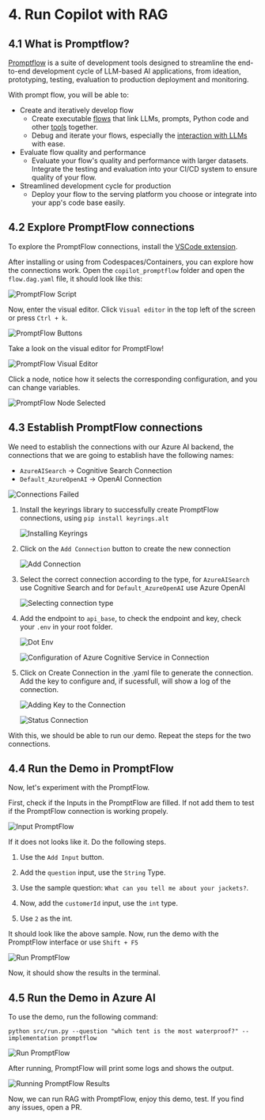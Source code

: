 # 4. Run Copilot with RAG
## 4.1 What is Promptflow? 

[Promptflow](https://microsoft.github.io/promptflow/index.html) is a suite of development tools designed to streamline the end-to-end development cycle of LLM-based AI applications, from ideation, prototyping, testing, evaluation to production deployment and monitoring.

With prompt flow, you will be able to:

- Create and iteratively develop flow
    - Create executable [flows](https://microsoft.github.io/promptflow/concepts/concept-flows.html) that link LLMs, prompts, Python code and other [tools](https://microsoft.github.io/promptflow/concepts/concept-tools.html) together.
    - Debug and iterate your flows, especially the [interaction with LLMs](https://microsoft.github.io/promptflow/concepts/concept-connections.html) with ease.
- Evaluate flow quality and performance
    - Evaluate your flow's quality and performance with larger datasets.
    Integrate the testing and evaluation into your CI/CD system to ensure quality of your flow.
- Streamlined development cycle for production
    - Deploy your flow to the serving platform you choose or integrate into your app's code base easily.

## 4.2 Explore PromptFlow connections 

To explore the PromptFlow connections, install the [VSCode extension](https://marketplace.visualstudio.com/items?itemName=prompt-flow.prompt-flow&WT.mc_id=academic-0000-pablolopes).

After installing or using from Codespaces/Containers, you can explore how the connections work. Open the `copilot_promptflow` folder and open the `flow.dag.yaml` file, it should look like this:

![PromptFlow Script](../img/37-PromptFlowScript.png)

Now, enter the visual editor. Click `Visual editor` in the top left of the screen or press `Ctrl + k`.

![PromptFlow Buttons](../img/38-EnterPromptFlowVisualEditor.png)

Take a look on the visual editor for PromptFlow!

![PromptFlow Visual Editor](../img/39-PromptFlowVisualEditor.png)

Click a node, notice how it selects the corresponding configuration, and you can change variables.

![PromptFlow Node Selected](../img/40-PromptFlowNodeSelected.png)

## 4.3 Establish PromptFlow connections

We need to establish the connections with our Azure AI backend, the connections that we are going to establish have the following names:
- `AzureAISearch` -> Cognitive Search Connection
- `Default_AzureOpenAI` -> OpenAI Connection

![Connections Failed](../img/36-PromptFlowFail.png)

1. Install the keyrings library to successfully create PromptFlow connections, using `pip install keyrings.alt`

    ![Installing Keyrings](../img/43-InstallPipPackage.png)

2. Click on the `Add Connection` button to create the new connection

    ![Add Connection](../img/41-RedConnection.png)

3. Select the correct connection according to the type, for `AzureAISearch` use Cognitive Search and for `Default_AzureOpenAI` use Azure OpenAI

    ![Selecting connection type](../img/42-SelectConnection.png)

4. Add the endpoint to `api_base`, to check the endpoint and key, check your `.env` in your root folder.

    ![Dot Env](../img/45-DotEnvMenu.png)

    ![Configuration of Azure Cognitive Service in Connection](../img/44-AzureAIConfiguration.png)

5. Click on Create Connection in the .yaml file to generate the connection. Add the key to configure and, if sucessfull, will show a log of the connection.

    ![Adding Key to the Connection](../img/46-AddPasswordIntoConnection.png)

    ![Status Connection](../img/47-StatusConnection.png)

With this, we should be able to run our demo. Repeat the steps for the two connections.

## 4.4 Run the Demo in PromptFlow

Now, let's experiment with the PromptFlow. 

First, check if the Inputs in the PromptFlow are filled. If not add them to test if the PromptFlow connection is working propely.

![Input PromptFlow](../img/50-RunPromptFlowLocally.png)

If it does not looks like it. Do the following steps.

1. Use the `Add Input` button.

1. Add the `question` input, use the `String` Type.

1. Use the sample question: `What can you tell me about your jackets?`.

1. Now, add the `customerId` input, use the `int` type.

1. Use `2` as the int. 

It should look like the above sample. Now, run the demo with the PromptFlow interface or use `Shift + F5`

![Run PromptFlow](../img/51-RunPromptFlowButton.png)

Now, it should show the results in the terminal.

## 4.5 Run the Demo in Azure AI

To use the demo, run the following command: 

 `python src/run.py --question "which tent is the most waterproof?" --implementation promptflow`

![Run PromptFlow](../img/48-PromptFlowRunning.png)

After running, PromptFlow will print some logs and shows the output.

![Running PromptFlow Results](../img/49-RunningPromptFlowPython.png)

Now, we can run RAG with PromptFlow, enjoy this demo, test. 
If you find any issues, open a PR.


